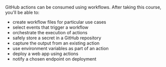GitHub actions can be consumed using workflows. After taking this course, you'll be able to:
- create workflow files for particular use cases
- select events that trigger a workflow
- orchestrate the execution of actions
- safely store a secret in a GitHub repository
- capture the output from an existing action
- use environment variables as part of an action
- deploy a web app using actions
- notify a chosen endpoint on deployment